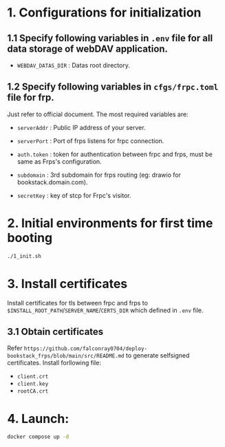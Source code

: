 # 1. Configurations for initialization

## 1.1 Specify following variables in `.env` file for all data storage of webDAV application.

* `WEBDAV_DATAS_DIR` : Datas root directory.

## 1.2 Specify following variables in `cfgs/frpc.toml` file for frp.
Just refer to official document.
The most required variables are:

* `serverAddr` : Public IP address of your server.
* `serverPort` : Port of frps listens for frpc connection.

* `auth.token` : token for authentication between frpc and frps, must be same as Frps's configuration.
* `subdomain` : 3rd subdomain for frps routing (eg: drawio for bookstack.domain.com).

* `secretKey` : key of stcp for Frpc's visitor. 

# 2. Initial environments for first time booting
```bash
./1_init.sh
```

# 3. Install certificates

Install certificates for tls between frpc and frps to `$INSTALL_ROOT_PATH`/`SERVER_NAME`/`CERTS_DIR` which defined in `.env` file.


## 3.1 Obtain certificates

Refer `https://github.com/falconray0704/deploy-bookstack_frps/blob/main/src/README.md` to generate selfsigned certificates.
Install forllowing file:

* `client.crt`
* `client.key`
* `rootCA.crt`

# 4. Launch:

```bash
docker compose up -d
```

